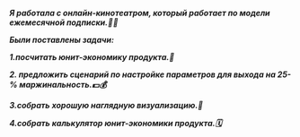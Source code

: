 ***Я работала с онлайн-кинотеатром, который работает по модели ежемесячной подписки.🎥🎦***

***Были поставлены задачи:***

***1.посчитать юнит-экономику продукта.🧮***

***2. предложить сценарий по настройке параметров для выхода на 25-% маржинальность.💵💰***

***3.собрать хорошую наглядную визуализацию.📖***

***4.собрать калькулятор юнит-экономики продукта.🗓️***
